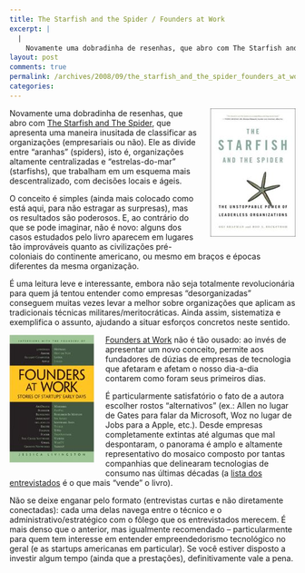 ```yaml
---
title: The Starfish and the Spider / Founders at Work
excerpt: |
  |
    Novamente uma dobradinha de resenhas, que abro com The Starfish and The Spider, que apresenta uma maneira inusitada de classificar as organizações (empresariais ou não). Ele as divide entre "aranhas" (spiders), isto é, organizações altamente centralizadas e "estrelas-do-mar" (starfishs), que...
layout: post
comments: true
permalink: /archives/2008/09/the_starfish_and_the_spider_founders_at_work.html/
categories:
---
```

<span class="mt-enclosure mt-enclosure-image"><img title="capa de The Starfish and the Spider" src="/archives/img/starfishandspider.jpg" width="150" height="226" class="mt-image-right" style="float: right; margin: 0 0 20px 20px;" /></span>Novamente uma dobradinha de resenhas, que abro com [The Starfish and The Spider][1], que apresenta uma maneira inusitada de classificar as organizações (empresariais ou não). Ele as divide entre &#8220;aranhas&#8221; (spiders), isto é, organizações altamente centralizadas e &#8220;estrelas-do-mar&#8221; (starfishs), que trabalham em um esquema mais descentralizado, com decisões locais e ágeis.

O conceito é simples (ainda mais colocado como está aqui, para não estragar as surpresas), mas os resultados são poderosos. E, ao contrário do que se pode imaginar, não é novo: alguns dos casos estudados pelo livro aparecem em lugares tão improváveis quanto as civilizações pré-coloniais do continente americano, ou mesmo em braços e épocas diferentes da mesma organização.

É uma leitura leve e interessante, embora não seja totalmente revolucionária para quem já tentou entender como empresas &#8220;desorganizadas&#8221; conseguem muitas vezes levar a melhor sobre organizações que aplicam as tradicionais técnicas militares/meritocráticas. Ainda assim, sistematiza e exemplifica o assunto, ajudando a situar esforços concretos neste sentido.

<span class="mt-enclosure mt-enclosure-image"><img title="capa de Founders at Work" src="/archives/img/foundersatwork.jpg" width="149" height="225" class="mt-image-left" style="float: left; margin: 0 20px 20px 0;" /></span>[Founders at Work][2] não é tão ousado: ao invés de apresentar um novo conceito, permite aos fundadores de dúzias de empresas de tecnologia que afetaram e afetam o nosso dia-a-dia contarem como foram seus primeiros dias.

É particularmente satisfatório o fato de a autora escolher rostos &#8220;alternativos&#8221; (ex.: Allen no lugar de Gates para falar da Microsoft, Woz no lugar de Jobs para a Apple, etc.). Desde empresas completamente extintas até algumas que mal despontaram, o panorama é amplo e altamente representativo do mosaico composto por tantas companhias que delinearam tecnologias de consumo nas últimas décadas (a [lista dos entrevistados][3] é o que mais &#8220;vende&#8221; o livro).

Não se deixe enganar pelo formato (entrevistas curtas e não diretamente conectadas): cada uma delas navega entre o técnico e o administrativo/estratégico com o fôlego que os entrevistados merecem. É mais denso que o anterior, mas igualmente recomendado &#8211; particularmente para quem tem interesse em entender empreendedorismo tecnológico no geral (e as startups americanas em particular). Se você estiver disposto a investir algum tempo (ainda que a prestações), definitivamente vale a pena.

 [1]: http://www.starfishandspider.com/
 [2]: http://www.foundersatwork.com/
 [3]: http://www.foundersatwork.com/interviews.html
